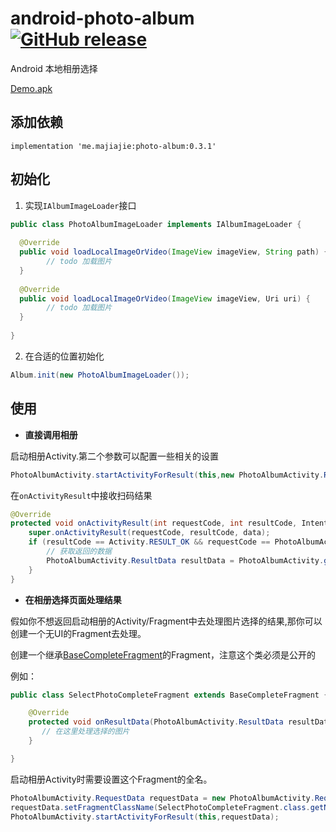 # android-photo-album [![GitHub release](https://img.shields.io/github/release/tyzlmjj/android-photo-album.svg)](https://github.com/tyzlmjj/android-photo-album/releases)

Android 本地相册选择

[Demo.apk](https://github.com/tyzlmjj/android-photo-album/releases/download/0.3.1/Demo.apk)

## 添加依赖

```
implementation 'me.majiajie:photo-album:0.3.1'
```

## 初始化
1. 实现`IAlbumImageLoader`接口
```java
public class PhotoAlbumImageLoader implements IAlbumImageLoader {  
  
  @Override  
  public void loadLocalImageOrVideo(ImageView imageView, String path) {  
        // todo 加载图片
  }  
  
  @Override  
  public void loadLocalImageOrVideo(ImageView imageView, Uri uri) {  
        // todo 加载图片
  }  
  
}
```
2. 在合适的位置初始化
```java
Album.init(new PhotoAlbumImageLoader());
```

## 使用

- **直接调用相册**

启动相册Activity.第二个参数可以配置一些相关的设置
```java
PhotoAlbumActivity.startActivityForResult(this,new PhotoAlbumActivity.RequestData());
```

在`onActivityResult`中接收扫码结果
```java
@Override
protected void onActivityResult(int requestCode, int resultCode, Intent data) {
    super.onActivityResult(requestCode, resultCode, data);
    if (resultCode == Activity.RESULT_OK && requestCode == PhotoAlbumActivity.REQUEST_CODE){
        // 获取返回的数据
        PhotoAlbumActivity.ResultData resultData = PhotoAlbumActivity.getResult(data);
    }
}
```

- **在相册选择页面处理结果**

假如你不想返回启动相册的Activity/Fragment中去处理图片选择的结果,那你可以创建一个无UI的Fragment去处理。

创建一个继承[BaseCompleteFragment](https://github.com/tyzlmjj/android-photo-album/blob/master/photo-album/src/main/java/me/majiajie/photoalbum/BaseCompleteFragment.java)的Fragment，注意这个类必须是公开的

例如：
```java
public class SelectPhotoCompleteFragment extends BaseCompleteFragment {

    @Override
    protected void onResultData(PhotoAlbumActivity.ResultData resultData) {
       // 在这里处理选择的图片
    }

}
```

启动相册Activity时需要设置这个Fragment的全名。
```java
PhotoAlbumActivity.RequestData requestData = new PhotoAlbumActivity.RequestData();
requestData.setFragmentClassName(SelectPhotoCompleteFragment.class.getName());
PhotoAlbumActivity.startActivityForResult(this,requestData);
```
